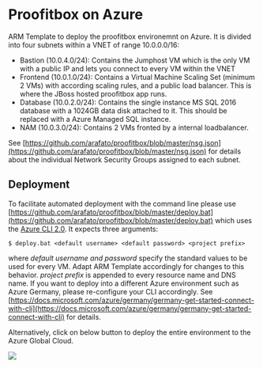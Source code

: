 # Proofitbox on Azure
ARM Template to deploy the proofitbox environemnt on Azure. It is divided into four subnets within a VNET of range 10.0.0.0/16:
- Bastion (10.0.4.0/24): Contains the Jumphost VM which is the only VM with a public IP and lets you connect to every VM within the VNET
- Frontend (10.0.1.0/24): Contains a Virtual Machine Scaling Set (minimum 2 VMs) with according scaling rules, and a public load balancer. This is where the JBoss hosted proofitbox app runs.
- Database (10.0.2.0/24): Contains the single instance MS SQL 2016 database with a 1024GB data disk attached to it. This should be replaced with a Azure Managed SQL instance. 
- NAM (10.0.3.0/24): Contains 2 VMs fronted by a internal loadbalancer.

See [https://github.com/arafato/proofitbox/blob/master/nsg.json](https://github.com/arafato/proofitbox/blob/master/nsg.json) for details about the individual Network Security Groups assigned to each subnet.

## Deployment
To facilitate automated deployment with the command line please use [https://github.com/arafato/proofitbox/blob/master/deploy.bat](https://github.com/arafato/proofitbox/blob/master/deploy.bat) which uses the [Azure CLI 2.0](https://docs.microsoft.com/cli/azure/install-azure-cli). It expects three arguments:
```
$ deploy.bat <default username> <default password> <project prefix>
```
where _default username and password_ specify the standard values to be used for every VM. Adapt ARM Template accordingly for changes to this behavior. _project prefix_ is appended to every resource name and DNS name.
If you want to deploy into a different Azure environment such as Azure Germany, please re-configure your CLI accordingly. See [https://docs.microsoft.com/azure/germany/germany-get-started-connect-with-cli](https://docs.microsoft.com/azure/germany/germany-get-started-connect-with-cli) for details.

Alternatively, click on below button to deploy the entire environment to the Azure Global Cloud.

<a href="https://portal.azure.com/#create/Microsoft.Template/uri/https%3A%2F%2Fraw.githubusercontent.com%2Farafato%2Fproofitbox%2Fmaster%2Fazuredeploy.json" target="_blank">
    <img src="http://azuredeploy.net/deploybutton.png"/>
</a>

